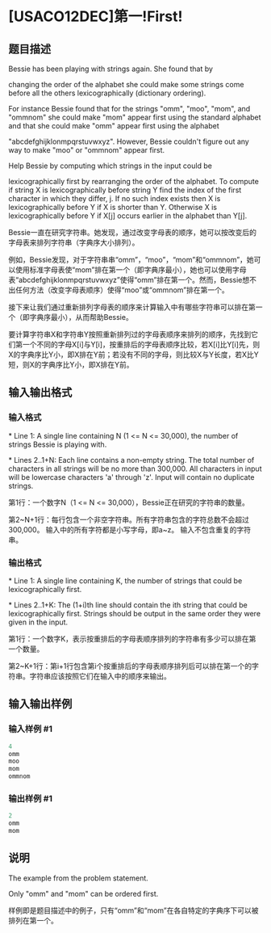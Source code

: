 # [USACO12DEC]第一!First!

## 题目描述

Bessie has been playing with strings again. She found that by

changing the order of the alphabet she could make some strings come before all the others lexicographically (dictionary ordering).

For instance Bessie found that for the strings "omm", "moo", "mom", and "ommnom" she could make "mom" appear first using the standard alphabet and that she could make "omm" appear first using the alphabet

"abcdefghijklonmpqrstuvwxyz". However, Bessie couldn't figure out any way to make "moo" or "ommnom" appear first.

Help Bessie by computing which strings in the input could be

lexicographically first by rearranging the order of the alphabet. To compute if string X is lexicographically before string Y find the index of the first character in which they differ, j. If no such index exists then X is lexicographically before Y if X is shorter than Y. Otherwise X is lexicographically before Y if X[j] occurs earlier in the alphabet than Y[j].

Bessie一直在研究字符串。她发现，通过改变字母表的顺序，她可以按改变后的字母表来排列字符串（字典序大小排列）。

例如，Bessie发现，对于字符串串“omm”，“moo”，“mom”和“ommnom”，她可以使用标准字母表使“mom”排在第一个（即字典序最小），她也可以使用字母表“abcdefghijklonmpqrstuvwxyz”使得“omm”排在第一个。然而，Bessie想不出任何方法（改变字母表顺序）使得“moo”或“ommnom”排在第一个。

接下来让我们通过重新排列字母表的顺序来计算输入中有哪些字符串可以排在第一个（即字典序最小），从而帮助Bessie。

要计算字符串X和字符串Y按照重新排列过的字母表顺序来排列的顺序，先找到它们第一个不同的字母X[i]与Y[i]，按重排后的字母表顺序比较，若X[i]比Y[i]先，则X的字典序比Y小，即X排在Y前；若没有不同的字母，则比较X与Y长度，若X比Y短，则X的字典序比Y小，即X排在Y前。

## 输入输出格式

### 输入格式

\* Line 1: A single line containing N (1 <= N <= 30,000), the number of strings Bessie is playing with.

\* Lines 2..1+N: Each line contains a non-empty string. The total number of characters in all strings will be no more than 300,000. All characters in input will be lowercase characters 'a' through 'z'. Input will contain no duplicate strings.

第1行：一个数字N（1 <= N <= 30,000），Bessie正在研究的字符串的数量。

第2~N+1行：每行包含一个非空字符串。所有字符串包含的字符总数不会超过300,000。 输入中的所有字符都是小写字母，即a~z。 输入不包含重复的字符串。

### 输出格式

\* Line 1: A single line containing K, the number of strings that could be lexicographically first.

\* Lines 2..1+K: The (1+i)th line should contain the ith string that could be lexicographically first. Strings should be output in the same order they were given in the input.

第1行：一个数字K，表示按重排后的字母表顺序排列的字符串有多少可以排在第一个数量。

第2~K+1行：第i+1行包含第i个按重排后的字母表顺序排列后可以排在第一个的字符串。字符串应该按照它们在输入中的顺序来输出。

## 输入输出样例

### 输入样例 #1

```cpp
4 
omm 
moo 
mom 
ommnom 

```
### 输出样例 #1

```cpp
2 
omm 
mom 

```
## 说明

The example from the problem statement.

Only "omm" and "mom" can be ordered first.

样例即是题目描述中的例子，只有“omm”和“mom”在各自特定的字典序下可以被排列在第一个。

